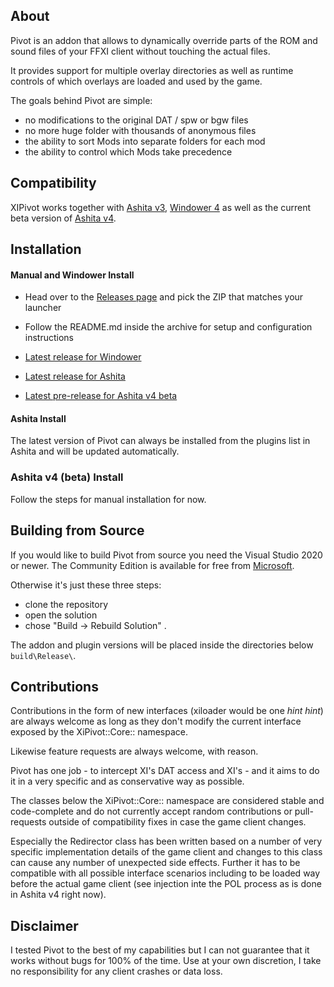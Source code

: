 ## About

Pivot is an addon that allows to dynamically override parts of the ROM and sound
files of your FFXI client without touching the actual files.

It provides support for multiple overlay directories as well as runtime controls
of which overlays are loaded and used by the game.

The goals behind Pivot are simple:

- no modifications to the original DAT / spw or bgw files
- no more huge folder with thousands of anonymous files
- the ability to sort Mods into separate folders for each mod
- the ability to control which Mods take precedence

## Compatibility

XIPivot works together with [Ashita v3](https://www.ashitaxi.com), [Windower 4](http://www.windower.net) as well as
the current beta version of [Ashita v4](https://github.com/AshitaXI/Ashita-v4beta).

## Installation

#### Manual and Windower Install

- Head over to the [Releases page](https://github.com/Shirk/XIPivot/releases) and pick the ZIP that matches your launcher
- Follow the README.md inside the archive  for setup and configuration instructions

- [Latest release for Windower](https://github.com/Shirk/XIPivot/releases/tag/v0.4.7)
- [Latest release for Ashita](https://github.com/Shirk/XIPivot/releases/tag/v0.4.7)
- [Latest pre-release for Ashita v4 beta](https://github.com/Shirk/XIPivot/releases/tag/v4.1.104)

#### Ashita Install

The latest version of Pivot can always be installed from the plugins list in Ashita and will be updated automatically.

### Ashita v4 (beta) Install

Follow the steps for manual installation for now.

## Building from Source

If you would like to build Pivot from source you need the Visual Studio 2020 or newer.
The Community Edition is available for free from [Microsoft](https://visualstudio.microsoft.com/vs/community/).

Otherwise it's just these three steps:

- clone the repository
- open the solution
- chose "Build -> Rebuild Solution" .

The addon and plugin versions will be placed inside the directories below `build\Release\`.

## Contributions

Contributions in the form of new interfaces (xiloader would be one *hint hint*) are always welcome
as long as they don't modify the current interface exposed by the XiPivot::Core:: namespace.

Likewise feature requests are always welcome, with reason.

Pivot has one job - to intercept XI's DAT access and XI's - and it aims to do it in a very
specific and as conservative way as possible.

The classes below the XiPivot::Core:: namespace are considered stable and code-complete and do not currently
accept random contributions or pull-requests outside of compatibility fixes in case the game client changes.

Especially the Redirector class has been written based on a number of very specific implementation details of
the game client and changes to this class can cause any number of unexpected side effects. Further it has to be
compatible with all possible interface scenarios including to be loaded way before the actual game client (see
injection inte the POL process as is done in Ashita v4 right now).

## Disclaimer

I tested Pivot to the best of my capabilities but I can not guarantee that it works without bugs for 100% of the time.
Use at your own discretion, I take no responsibility for any client crashes or data loss.
